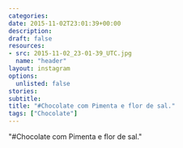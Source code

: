 ```yaml
---
categories:
date: 2015-11-02T23:01:39+00:00
description:
draft: false
resources:
- src: 2015-11-02_23-01-39_UTC.jpg
  name: "header"
layout: instagram
options:
  unlisted: false
stories:
subtitle:
title: "#Chocolate com Pimenta e flor de sal."
tags: ["Chocolate"]
---
```


"#Chocolate com Pimenta e flor de sal."
